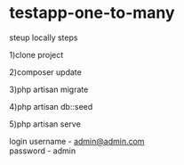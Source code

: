 # testapp-one-to-many

steup locally steps

1)clone project 

2)composer update

3)php artisan migrate

4)php artisan db::seed

5)php artisan serve

login username - admin@admin.com  
      password - admin
